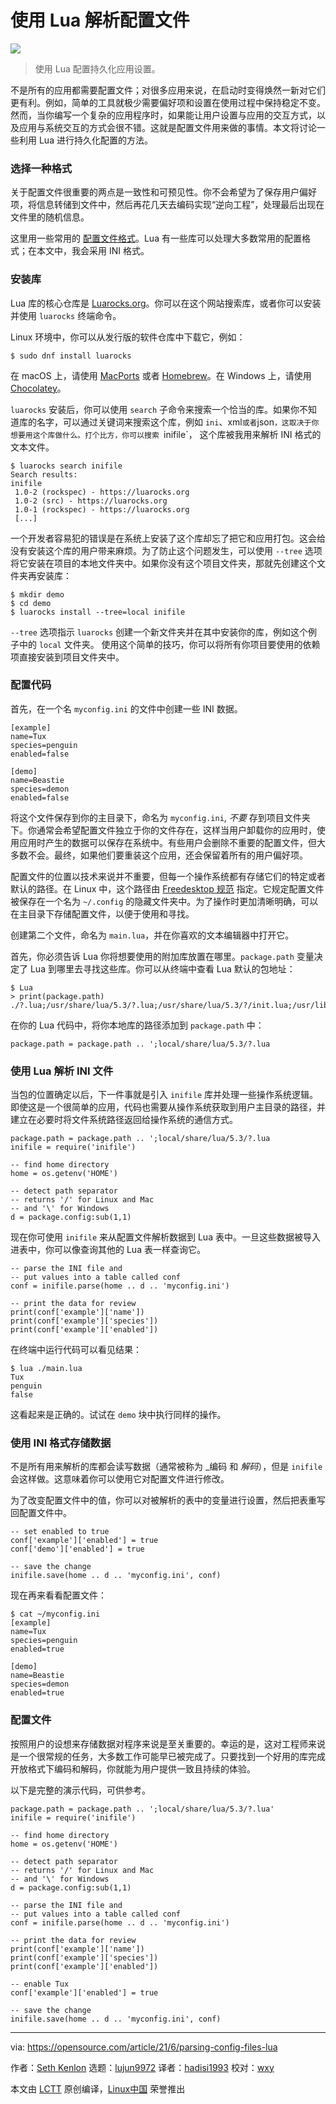 [#]: subject: (Parsing config files with Lua)
[#]: via: (https://opensource.com/article/21/6/parsing-config-files-lua)
[#]: author: (Seth Kenlon https://opensource.com/users/seth)
[#]: collector: (lujun9972)
[#]: translator: (hadisi1993)
[#]: reviewer: (wxy)
[#]: publisher: (wxy)
[#]: url: (https://linux.cn/article-15235-1.html)

使用 Lua 解析配置文件
======

![](https://img.linux.net.cn/data/attachment/album/202211/10/084609uq6vvp1vjzqzpc9k.jpg)

> 使用 Lua 配置持久化应用设置。

不是所有的应用都需要配置文件；对很多应用来说，在启动时变得焕然一新对它们更有利。例如，简单的工具就极少需要偏好项和设置在使用过程中保持稳定不变。然而，当你编写一个复杂的应用程序时，如果能让用户设置与应用的交互方式，以及应用与系统交互的方式会很不错。这就是配置文件用来做的事情。本文将讨论一些利用 Lua 进行持久化配置的方法。

### 选择一种格式

关于配置文件很重要的两点是一致性和可预见性。你不会希望为了保存用户偏好项，将信息转储到文件中，然后再花几天去编码实现“逆向工程”，处理最后出现在文件里的随机信息。

这里用一些常用的 [配置文件格式][2]。Lua 有一些库可以处理大多数常用的配置格式；在本文中，我会采用 INI 格式。

### 安装库

Lua 库的核心仓库是 [Luarocks.org][3]。你可以在这个网站搜索库，或者你可以安装并使用 `luarocks` 终端命令。

Linux 环境中，你可以从发行版的软件仓库中下载它，例如：

```
$ sudo dnf install luarocks
```

在 macOS 上，请使用 [MacPorts][4] 或者 [Homebrew][5]。在 Windows 上，请使用 [Chocolatey][6]。

`luarocks` 安装后，你可以使用 `search` 子命令来搜索一个恰当的库。如果你不知道库的名字，可以通过关键词来搜索这个库，例如 `ini`、xml` 或者 `json`，这取决于你想要用这个库做什么。打个比方，你可以搜索 `inifile`， 这个库被我用来解析 INI 格式的文本文件。

```
$ luarocks search inifile
Search results:
inifile
 1.0-2 (rockspec) - https://luarocks.org
 1.0-2 (src) - https://luarocks.org
 1.0-1 (rockspec) - https://luarocks.org
 [...]
```

一个开发者容易犯的错误是在系统上安装了这个库却忘了把它和应用打包。这会给没有安装这个库的用户带来麻烦。为了防止这个问题发生，可以使用 `--tree` 选项将它安装在项目的本地文件夹中。如果你没有这个项目文件夹，那就先创建这个文件夹再安装库：

```
$ mkdir demo
$ cd demo
$ luarocks install --tree=local inifile
```

`--tree` 选项指示 `luarocks` 创建一个新文件夹并在其中安装你的库，例如这个例子中的 `local` 文件夹。 使用这个简单的技巧，你可以将所有你项目要使用的依赖项直接安装到项目文件夹中。

### 配置代码

首先，在一个名 `myconfig.ini` 的文件中创建一些 INI 数据。

```
[example]
name=Tux
species=penguin
enabled=false

[demo]
name=Beastie
species=demon
enabled=false
```

将这个文件保存到你的主目录下，命名为 `myconfig.ini`, _不要_ 存到项目文件夹下。你通常会希望配置文件独立于你的文件存在，这样当用户卸载你的应用时，使用应用时产生的数据可以保存在系统中。有些用户会删除不重要的配置文件，但大多数不会。最终，如果他们要重装这个应用，还会保留着所有的用户偏好项。

配置文件的位置以技术来说并不重要，但每一个操作系统都有存储它们的特定或者默认的路径。在 Linux 中，这个路径由 [Freedesktop 规范][7] 指定。它规定配置文件被保存在一个名为 `~/.config` 的隐藏文件夹中。为了操作时更加清晰明确，可以在主目录下存储配置文件，以便于使用和寻找。

创建第二个文件，命名为 `main.lua`，并在你喜欢的文本编辑器中打开它。

首先，你必须告诉 Lua 你将想要使用的附加库放置在哪里。`package.path` 变量决定了 Lua 到哪里去寻找这些库。你可以从终端中查看 Lua 默认的包地址：

```
$ Lua
> print(package.path)
./?.lua;/usr/share/lua/5.3/?.lua;/usr/share/lua/5.3/?/init.lua;/usr/lib64/lua/5.3/?.lua;/usr/lib64/lua/5.3/?/init.lua
```

在你的 Lua 代码中，将你本地库的路径添加到 `package.path` 中：

```
package.path = package.path .. ';local/share/lua/5.3/?.lua
```

### 使用 Lua 解析 INI 文件

当包的位置确定以后，下一件事就是引入 `inifile` 库并处理一些操作系统逻辑。即使这是一个很简单的应用，代码也需要从操作系统获取到用户主目录的路径，并建立在必要时将文件系统路径返回给操作系统的通信方式。

```
package.path = package.path .. ';local/share/lua/5.3/?.lua
inifile = require('inifile')

-- find home directory
home = os.getenv('HOME')

-- detect path separator
-- returns '/' for Linux and Mac
-- and '\' for Windows
d = package.config:sub(1,1)
```

现在你可使用 `inifile` 来从配置文件解析数据到 Lua 表中。一旦这些数据被导入进表中，你可以像查询其他的 Lua 表一样查询它。

```
-- parse the INI file and
-- put values into a table called conf
conf = inifile.parse(home .. d .. 'myconfig.ini')

-- print the data for review
print(conf['example']['name'])
print(conf['example']['species'])
print(conf['example']['enabled'])
```

在终端中运行代码可以看见结果：

```
$ lua ./main.lua
Tux
penguin
false
```

这看起来是正确的。试试在 `demo` 块中执行同样的操作。

### 使用 INI 格式存储数据

不是所有用来解析的库都会读写数据（通常被称为 _编码 和 _解码_），但是 `inifile` 会这样做。这意味着你可以使用它对配置文件进行修改。

为了改变配置文件中的值，你可以对被解析的表中的变量进行设置，然后把表重写回配置文件中。

```
-- set enabled to true
conf['example']['enabled'] = true
conf['demo']['enabled'] = true

-- save the change
inifile.save(home .. d .. 'myconfig.ini', conf)
```

现在再来看看配置文件：

```
$ cat ~/myconfig.ini
[example]
name=Tux
species=penguin
enabled=true

[demo]
name=Beastie
species=demon
enabled=true
```

### 配置文件

按照用户的设想来存储数据对程序来说是至关重要的。幸运的是，这对工程师来说是一个很常规的任务，大多数工作可能早已被完成了。只要找到一个好用的库完成开放格式下编码和解码，你就能为用户提供一致且持续的体验。

以下是完整的演示代码，可供参考。

```
package.path = package.path .. ';local/share/lua/5.3/?.lua'
inifile = require('inifile')

-- find home directory
home = os.getenv('HOME')

-- detect path separator
-- returns '/' for Linux and Mac
-- and '\' for Windows
d = package.config:sub(1,1)

-- parse the INI file and
-- put values into a table called conf
conf = inifile.parse(home .. d .. 'myconfig.ini')

-- print the data for review
print(conf['example']['name'])
print(conf['example']['species'])
print(conf['example']['enabled'])

-- enable Tux
conf['example']['enabled'] = true

-- save the change
inifile.save(home .. d .. 'myconfig.ini', conf)
```

--------------------------------------------------------------------------------

via: https://opensource.com/article/21/6/parsing-config-files-lua

作者：[Seth Kenlon][a]
选题：[lujun9972][b]
译者：[hadisi1993](https://github.com/hadisi1993)
校对：[wxy](https://github.com/wxy)

本文由 [LCTT](https://github.com/LCTT/TranslateProject) 原创编译，[Linux中国](https://linux.cn/) 荣誉推出

[a]: https://opensource.com/users/seth
[b]: https://github.com/lujun9972
[1]: https://opensource.com/sites/default/files/styles/image-full-size/public/lead-images/OSDC_women_computing_2.png?itok=JPlR5aCA (坐在电脑前的女人)
[2]: https://opensource.com/article/21/6/config-files-and-their-formats
[3]: https://opensource.com/article/19/11/getting-started-luarocks
[4]: https://opensource.com/article/20/11/macports
[5]: https://opensource.com/article/20/6/homebrew-mac
[6]: https://opensource.com/article/20/3/chocolatey
[7]: https://www.freedesktop.org/wiki/Specifications
[8]: http://www.opengroup.org/onlinepubs/009695399/functions/getenv.html
